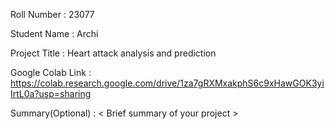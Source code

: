 Roll Number       :  23077

Student Name      :   Archi

Project Title     :   Heart attack analysis and prediction

Google Colab Link :   https://colab.research.google.com/drive/1za7gRXMxakphS6c9xHawGOK3yiIrtL0a?usp=sharing

Summary(Optional) :   < Brief summary of your project >
